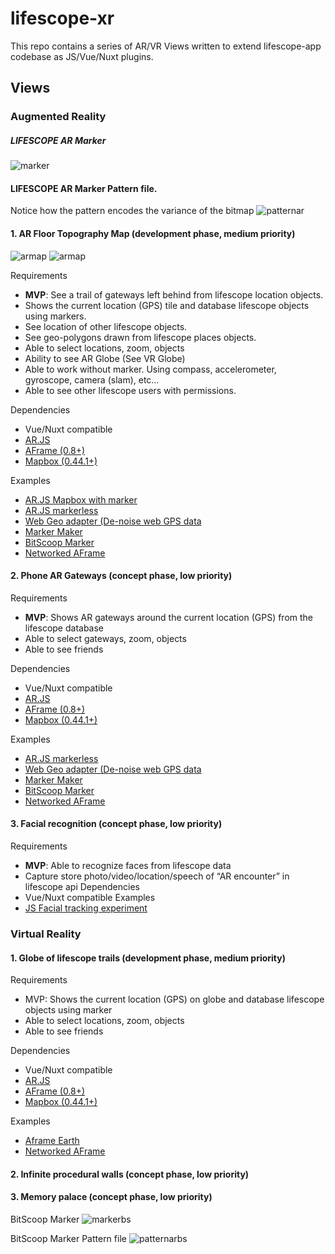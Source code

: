 # lifescope-xr
This repo contains a series of AR/VR Views written to extend lifescope-app codebase as JS/Vue/Nuxt plugins.

## Views
### Augmented Reality

##### LIFESCOPE AR Marker
![marker]

#### LIFESCOPE AR Marker Pattern file. 

Notice how the pattern encodes the variance of the bitmap
![patternar]
#### 1. AR Floor Topography Map (development phase, medium priority)

![armap][armap]
![armap][armap2]

Requirements
- **MVP**: See a trail of gateways left behind from lifescope location objects.
- Shows the current location (GPS) tile and database lifescope objects using markers.
- See location of other lifescope objects.
- See geo-polygons drawn from lifescope places objects.
- Able to select locations, zoom, objects
- Ability to see AR Globe (See VR Globe)
- Able to work without marker. Using compass, accelerometer, gyroscope, camera (slam), etc…
- Able to see other lifescope users with permissions.

Dependencies
- Vue/Nuxt compatible
- [AR.JS](https://github.com/jeromeetienne/AR.js/tree/master/aframe/demos/demo-mapbox)
- [AFrame (0.8+)](https://aframe.io/)
- [Mapbox (0.44.1+)](https://www.mapbox.com/mapbox-gl-js/api/)

Examples
- [AR.JS Mapbox with marker](https://github.com/jeromeetienne/AR.js/tree/master/aframe/demos/demo-mapbox)
- [AR.JS markerless](https://github.com/1d10t/test)
- [Web Geo adapter (De-noise web GPS data](https://github.com/Esri/html5-geolocation-tool-js/blob/master/js/GeolocationHelper.js)
- [Marker Maker](https://jeromeetienne.github.io/AR.js/three.js/examples/marker-training/examples/generator.html)
- [BitScoop Marker](https://github.com/LifeScopeLabs/lifescopelabs.github.io/tree/master/assets/xr)
- [Networked AFrame](https://github.com/networked-aframe/networked-aframe#more-examples)

#### 2. Phone AR Gateways (concept phase, low priority)
Requirements
- **MVP**: Shows AR gateways around the current location (GPS) from the lifescope database
- Able to select gateways, zoom, objects
- Able to see friends

Dependencies
- Vue/Nuxt compatible
- [AR.JS](https://github.com/jeromeetienne/AR.js/tree/master/aframe/demos/demo-mapbox)
- [AFrame (0.8+)](https://aframe.io/)
- [Mapbox (0.44.1+)](https://www.mapbox.com/mapbox-gl-js/api/)

Examples
- [AR.JS markerless](https://github.com/1d10t/test)
- [Web Geo adapter (De-noise web GPS data](https://github.com/Esri/html5-geolocation-tool-js/blob/master/js/GeolocationHelper.js)
- [Marker Maker](https://jeromeetienne.github.io/AR.js/three.js/examples/marker-training/examples/generator.html)
- [BitScoop Marker](https://github.com/LifeScopeLabs/lifescopelabs.github.io/tree/master/assets/xr)
- [Networked AFrame](https://github.com/networked-aframe/networked-aframe#more-examples)


#### 3. Facial recognition (concept phase, low priority)
Requirements
- **MVP**: Able to recognize faces from lifescope data
- Capture store photo/video/location/speech of “AR encounter” in lifescope api
Dependencies
 - Vue/Nuxt compatible
Examples
- [JS Facial tracking experiment](https://tastenkunst.github.io/brfv4_javascript_examples/)

### Virtual Reality
#### 1. Globe of lifescope trails (development phase, medium priority)
Requirements
- MVP: Shows the current location (GPS) on globe and database lifescope objects using marker
- Able to select locations, zoom, objects
- Able to see friends

Dependencies
- Vue/Nuxt compatible
- [AR.JS](https://github.com/jeromeetienne/AR.js/tree/master/aframe/demos/demo-mapbox)
- [AFrame (0.8+)](https://aframe.io/)
- [Mapbox (0.44.1+)](https://www.mapbox.com/mapbox-gl-js/api/)

Examples
- [Aframe Earth](https://github.com/leemark/aframe-earth)
- [Networked AFrame](https://github.com/networked-aframe/networked-aframe#more-examples)

#### 2. Infinite procedural walls (concept phase, low priority)

#### 3. Memory palace (concept phase, low priority)

BitScoop Marker
![markerbs]

BitScoop Marker Pattern file
![patternarbs]

[armap]:https://lifescopelabs.github.io/assets/maps/ar-phone-topo-mapbox.jpg
[armap2]:https://lifescopelabs.github.io/assets/maps/ar-phone-topo-mapbox2.jpg

[patternar]:https://lifescopelabs.github.io/assets/xr/marker-patt-file.png
[marker]:https://lifescopelabs.github.io/assets/xr/marker.png

[patternarbs]:https://lifescopelabs.github.io/assets/xr/bitscoop-marker-patt-file.png
[markerbs]:https://lifescopelabs.github.io/assets/xr/bitscoop-marker.png
<!--stackedit_data:
eyJoaXN0b3J5IjpbMTg3Mzg0NzYzNV19
-->